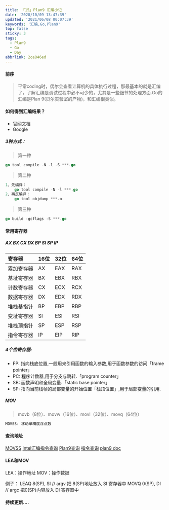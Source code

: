 ```yaml
---
title: 「15」Plan9 汇编小记
date: '2020/10/09 13:47:39'
updated: '2021/06/08 00:07:39'
keywords: '汇编,Go,Plan9'
top: false
sticky: 3
tags:
  - Plan9
  - Go
  - Day
abbrlink: 2ce846ed
---
```

#### 前序
>平常coding时，偶尔会查看计算机的具体执行过程，那最基本的就是汇编了，了解汇编是调试过程中必不可少的，尤其是一些细节的处理方面.Go的汇编是Plan 9(贝尔实验室的产物)，和汇编很类似。
#### 如何得到汇编结果？

* 官网文档
* Google

##### 3种方式：
>第一种
<!-- more -->
```go
go tool compile -N -l -S ***.go
```
>第二种

```go
1、先编译：
    go tool compile -N -l ***.go
2、再反编译：
    go tool objdump ***.o
```

>第三种

```go
go build -gcflags -S ***.go
```


#### 常用寄存器
##### AX BX CX DX BP SI SP IP

|寄存器|16位|32位|64位|
|:----|:----|:----|:----|
|累加寄存器|AX|EAX|RAX|
|基址寄存器|BX|EBX|RBX|
|计数寄存器|CX|ECX|RCX|
|数据寄存器|DX|EDX|RDX|
|堆栈基指针|BP|EBP|RBP|
|变址寄存器|SI|ESI|RSI|
|堆栈顶指针|SP|ESP|RSP|
|指令寄存器|IP|EIP|RIP|

##### 4个伪寄存器:

* FP: 指向栈底位置,一般用来引用函数的输入参数,用于函数参数的访问「frame pointer」
* PC: 程序计数器,用于分支与跳转.「program counter」
* SB: 函数声明和全局变量.「static base pointer」
* SP: 指向当前栈帧的局部变量的开始位置「栈顶位置」,用于局部变量的引用.

##### MOV

>movb（8位）、movw（16位）、movl（32位）、movq（64位）

```go
MOVSS: 移动单精度浮点数
```

#### 查询地址

[MOVSS](https://c9x.me/x86/html/file_module_x86_id_205.html)
[Intel汇编指令查询](https://www.felixcloutier.com/x86/index.html)
[Plan9查询](https://plan9.io/sources/contrib/ericvh/go-plan9/src/pkg/runtime/slice.c)
[指令查询](http://68k.hax.com/)
[plan9 doc](https://9p.io/sys/doc/)

####  LEA和MOV
LEA：操作地址
MOV：操作数据


例子：
LEAQ 8(SP), SI // argv 把 8(SP)地址放入 SI 寄存器中
MOVQ 0(SP), DI // argc 把0(SP)内容放入 DI 寄存器中

#### 持续更新....